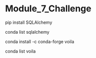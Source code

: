 # Module_7_Challenge

pip install SQLAlchemy

conda list sqlalchemy


conda install -c conda-forge voila

conda list voila

